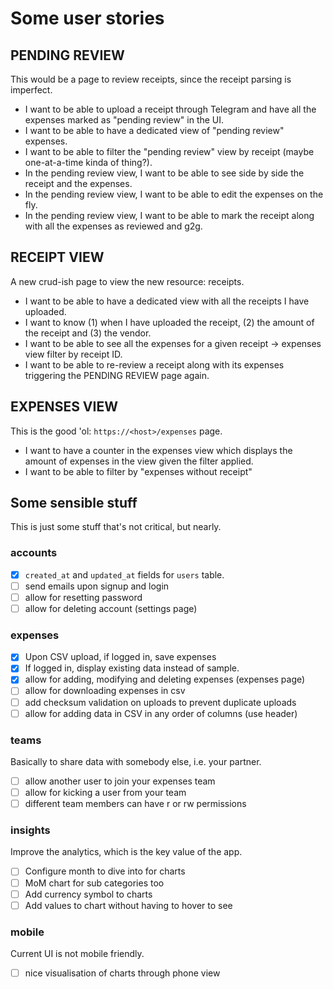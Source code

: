 # Some user stories

## PENDING REVIEW

This would be a page to review receipts, since the receipt parsing is imperfect.

- I want to be able to upload a receipt through Telegram and have all the
  expenses marked as "pending review" in the UI.
- I want to be able to have a dedicated view of "pending review" expenses.
- I want to be able to filter the "pending review" view by receipt (maybe
  one-at-a-time kinda of thing?).
- In the pending review view, I want to be able to see side by side the receipt
  and the expenses.
- In the pending review view, I want to be able to edit the expenses on the fly.
- In the pending review view, I want to be able to mark the receipt along with
  all the expenses as reviewed and g2g.

## RECEIPT VIEW

A new crud-ish page to view the new resource: receipts.

- I want to be able to have a dedicated view with all the receipts I have
  uploaded.
- I want to know (1) when I have uploaded the receipt, (2) the amount of the
  receipt and (3) the vendor.
- I want to be able to see all the expenses for a given receipt -> expenses view
  filter by receipt ID.
- I want to be able to re-review a receipt along with its expenses triggering
  the PENDING REVIEW page again.

## EXPENSES VIEW

This is the good 'ol: `https://<host>/expenses` page.

- I want to have a counter in the expenses view which displays the amount of
  expenses in the view given the filter applied.
- I want to be able to filter by "expenses without receipt"

## Some sensible stuff

This is just some stuff that's not critical, but nearly.

### accounts

- [x] `created_at` and `updated_at` fields for `users` table.
- [ ] send emails upon signup and login
- [ ] allow for resetting password
- [ ] allow for deleting account (settings page)

### expenses

- [x] Upon CSV upload, if logged in, save expenses
- [x] If logged in, display existing data instead of sample.
- [x] allow for adding, modifying and deleting expenses (expenses page)
- [ ] allow for downloading expenses in csv
- [ ] add checksum validation on uploads to prevent duplicate uploads
- [ ] allow for adding data in CSV in any order of columns (use header)

### teams

Basically to share data with somebody else, i.e. your partner.

- [ ] allow another user to join your expenses team
- [ ] allow for kicking a user from your team
- [ ] different team members can have r or rw permissions

### insights

Improve the analytics, which is the key value of the app.

- [ ] Configure month to dive into for charts
- [ ] MoM chart for sub categories too
- [ ] Add currency symbol to charts
- [ ] Add values to chart without having to hover to see

### mobile

Current UI is not mobile friendly.

- [ ] nice visualisation of charts through phone view

